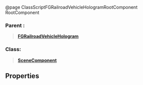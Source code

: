 @page ClassScriptFGRailroadVehicleHologramRootComponent RootComponent
### Parent :
<b><a href="_class_script_f_g_railroad_vehicle_hologram.html"><blockquote>FGRailroadVehicleHologram</blockquote></a></b>
### Class:
<b><a href="_class_script_scene_component.html"><blockquote>SceneComponent</blockquote></a></b>
## Properties

